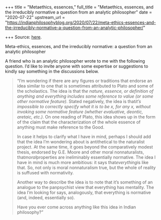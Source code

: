 +++
title = "Metaethics, essences,"
full_title = "Metaethics, essences, and the irreducibly normative a question from an analytic philosopher"
date = "2020-07-22"
upstream_url = "https://indianphilosophyblog.org/2020/07/22/meta-ethics-essences-and-the-irreducibly-normative-a-question-from-an-analytic-philosopher/"

+++
Source: [here](https://indianphilosophyblog.org/2020/07/22/meta-ethics-essences-and-the-irreducibly-normative-a-question-from-an-analytic-philosopher/).

Meta-ethics, essences, and the irreducibly normative: a question from an analytic philosopher

A friend who is an analytic philosopher wrote to me with the following
question. I’d like to invite anyone with some expertise or suggestions
to kindly say something in the discussions below.

> “I’m wondering if there are any figures or traditions that endorse an
> idea similar to one that is sometimes attributed to Plato and some of
> the scholastics. The idea is that th*e nature, essence, or definition
> of anything and everything includes some reference to value (or some
> other normative feature)*. Stated negatively, the idea is that*it’s
> impossible to correctly specify what it is to be x, for any x, without
> invoking some normative feature (whether evaluative, deontic, aretaic,
> etc.)*. On one reading of Plato, this idea shows up in the form of the
> claim that the characterization of the whole essence of anything must
> make reference to the Good.
>
> In case it helps to clarify what I have in mind, perhaps I should add
> that the idea I’m wondering about is antithetical to the naturalist
> project. At the same time, it goes beyond the comparatively modest
> thesis, endorsed by G.E. Moore and other moral nonnaturalists,
> that*moral*properties are ineliminably essentially normative. The
> idea I have in mind is much more ambitious: it says
> that*everything*is like that. So, not only is moral nonnaturalism
> true, but the whole of reality is suffused with normativity.
>
> Another way to describe the idea is to note that it’s something of an
> analogue to the panpsychist view that everything has mentality. The
> idea I’m looking for says, analogously, that everything is normative
> (and, indeed, essentially so).
>
> Have you ever come across anything like this idea in Indian
> philosophy?”
